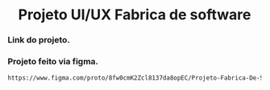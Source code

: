<h1 align="center">Projeto UI/UX Fabrica de software</h1>

### Link do projeto.

###  Projeto feito via figma.

```bash
https://www.figma.com/proto/8fw0cmK2Zcl8137da8opEC/Projeto-Fabrica-De-Softawere?node-id=4-4&scaling=scale-down&page-id=0%3A1&starting-point-node-id=4%3A4
```
